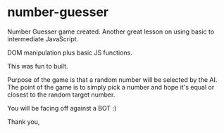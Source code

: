 # number-guesser

Number Guesser game created. 
Another great lesson on using basic to intermediate JavaScript. 

DOM manipulation plus basic JS functions. 

This was fun to built. 

Purpose of the game is that a random number will be selected by the AI. 
The point of the game is to simply pick a number and hope it's equal or closest to the random target number.

You will be facing off against a BOT :)

Thank you, 
